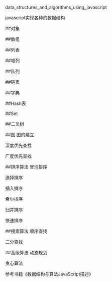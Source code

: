 data_structures_and_algorithms_using_javascript

javascript实现各种的数据结构

##对象

##数组

##列表

##堆列

##队列

##链表

##字典

##Hash表

##Set

##二叉树

##图
图的建立

深度优先查找

广度优先查找

##排序算法
冒泡排序

选择排序

插入排序

希尔排序

归并排序

快速排序

##搜索算法
顺序查找

二分查找

##高级算法
动态规划

贪心算法

参考书籍《数据结构与算法JavaScript描述》